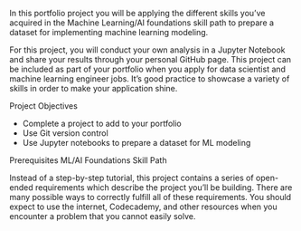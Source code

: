 In this portfolio project you will be applying the different skills you’ve acquired in the Machine Learning/AI foundations skill path to prepare a dataset for implementing machine learning modeling.

For this project, you will conduct your own analysis in a Jupyter Notebook and share your results through your personal GitHub page. This project can be included as part of your portfolio when you apply for data scientist and machine learning engineer jobs. It’s good practice to showcase a variety of skills in order to make your application shine.

Project Objectives
- Complete a project to add to your portfolio
- Use Git version control
- Use Jupyter notebooks to prepare a dataset for ML modeling

Prerequisites
ML/AI Foundations Skill Path

Instead of a step-by-step tutorial, this project contains a series of open-ended requirements which describe the project you’ll be building. There are many possible ways to correctly fulfill all of these requirements. You should expect to use the internet, Codecademy, and other resources when you encounter a problem that you cannot easily solve.